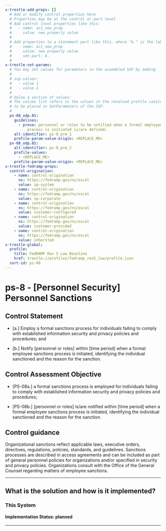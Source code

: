 ```yaml
---
x-trestle-add-props: []
  # Add or modify control properties here
  # Properties may be at the control or part level
  # Add control level properties like this:
  #   - name: ac1_new_prop
  #     value: new property value
  #
  # Add properties to a statement part like this, where "b." is the label of the target statement part
  #   - name: ac1_new_prop
  #     value: new property value
  #     smt-part: b.
  #
x-trestle-set-params:
  # You may set values for parameters in the assembled SSP by adding
  #
  # ssp-values:
  #   - value 1
  #   - value 2
  #
  # below a section of values:
  # The values list refers to the values in the resolved profile catalog, and the ssp-values represent new values
  # to be placed in SetParameters of the SSP.
  #
  ps-08_odp.01:
    guidelines:
      - prose: personnel or roles to be notified when a formal employee sanctions
          process is initiated is/are defined;
    alt-identifier: ps-8_prm_1
    profile-param-value-origin: <REPLACE_ME>
  ps-08_odp.02:
    alt-identifier: ps-8_prm_2
    profile-values:
      - <REPLACE_ME>
    profile-param-value-origin: <REPLACE_ME>
x-trestle-fedramp-props:
  control-origination:
    - name: control-origination
      ns: https://fedramp.gov/ns/oscal
      value: sp-system
    - name: control-origination
      ns: https://fedramp.gov/ns/oscal
      value: sp-corporate
    - name: control-origination
      ns: https://fedramp.gov/ns/oscal
      value: customer-configured
    - name: control-origination
      ns: https://fedramp.gov/ns/oscal
      value: customer-provided
    - name: control-origination
      ns: https://fedramp.gov/ns/oscal
      value: inherited
x-trestle-global:
  profile:
    title: FedRAMP Rev 5 Low Baseline
    href: trestle://profiles/fedramp_rev5_low/profile.json
  sort-id: ps-08
---
```


# ps-8 - \[Personnel Security\] Personnel Sanctions

## Control Statement

- \[a.\] Employ a formal sanctions process for individuals failing to comply with established information security and privacy policies and procedures; and

- \[b.\] Notify [personnel or roles] within [time period] when a formal employee sanctions process is initiated, identifying the individual sanctioned and the reason for the sanction.

## Control Assessment Objective

- \[PS-08a.\] a formal sanctions process is employed for individuals failing to comply with established information security and privacy policies and procedures;

- \[PS-08b.\] [personnel or roles] is/are notified within [time period] when a formal employee sanctions process is initiated, identifying the individual sanctioned and the reason for the sanction.

## Control guidance

Organizational sanctions reflect applicable laws, executive orders, directives, regulations, policies, standards, and guidelines. Sanctions processes are described in access agreements and can be included as part of general personnel policies for organizations and/or specified in security and privacy policies. Organizations consult with the Office of the General Counsel regarding matters of employee sanctions.

______________________________________________________________________

## What is the solution and how is it implemented?

<!-- For implementation status enter one of: implemented, partial, planned, alternative, not-applicable -->

<!-- Note that the list of rules under ### Rules: is read-only and changes will not be captured after assembly to JSON -->

### This System

<!-- Add implementation prose for the main This System component for control: ps-8 -->

#### Implementation Status: planned

______________________________________________________________________

